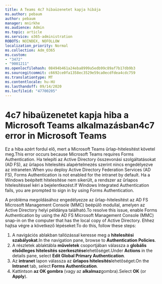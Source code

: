 ```yaml
---
title: A Teams 4c7 hibaüzenetet kapja hibája
ms.author: pebaum
author: pebaum
manager: mnirkhe
ms.audience: Admin
ms.topic: article
ms.service: o365-administration
ROBOTS: NOINDEX, NOFOLLOW
localization_priority: Normal
ms.collection: Adm_O365
ms.custom:
- "3472"
- "9001211"
ms.openlocfilehash: 08494b461a24eba8999a5edb99c89af7b17db9b3
ms.sourcegitcommit: c6692ce0fa1358ec3529e59ca0ecdfdea4cdc759
ms.translationtype: MT
ms.contentlocale: hu-HU
ms.lasthandoff: 09/14/2020
ms.locfileid: "47700205"
---
```

# <a name="4c7-error-in-microsoft-teams"></a><span data-ttu-id="b1c1b-102">4c7 hibaüzenetet kapja hiba a Microsoft Teams alkalmazásban</span><span class="sxs-lookup"><span data-stu-id="b1c1b-102">4c7 error in Microsoft Teams</span></span>

<span data-ttu-id="b1c1b-103">Ez a hiba azért fordul elő, mert a Microsoft Teams űrlap-hitelesítést követel meg.</span><span class="sxs-lookup"><span data-stu-id="b1c1b-103">This error occurs because Microsoft Teams requires Forms Authentication.</span></span> <span data-ttu-id="b1c1b-104">Ha telepíti az Active Directory összevonási szolgáltatásokat (AD FS), az űrlapos hitelesítés alapértelmezés szerint nincs engedélyezve az intraneten.</span><span class="sxs-lookup"><span data-stu-id="b1c1b-104">When you deploy Active Directory Federation Services (AD FS), Forms Authentication is not enabled for the intranet by default.</span></span> <span data-ttu-id="b1c1b-105">Ha a Windows beépített hitelesítése nem sikerült, a rendszer az űrlapos hitelesítéssel kéri a bejelentkezést.</span><span class="sxs-lookup"><span data-stu-id="b1c1b-105">If Windows Integrated Authentication fails, you are prompted to sign in by using Forms Authentication.</span></span>

<span data-ttu-id="b1c1b-106">A probléma megoldásához engedélyezze az űrlap-hitelesítést az AD FS Microsoft Management Console (MMC) beépülő modullal, amelyen az Active Directory helyi példánya található.</span><span class="sxs-lookup"><span data-stu-id="b1c1b-106">To resolve this issue, enable Forms Authentication by using the AD FS Microsoft Management Console (MMC) snap-in on the computer that has the local copy of Active Directory.</span></span> <span data-ttu-id="b1c1b-107">Ehhez hajtsa végre a következő lépéseket:</span><span class="sxs-lookup"><span data-stu-id="b1c1b-107">To do this, follow these steps:</span></span> 

1. <span data-ttu-id="b1c1b-108">A navigációs ablakban tallózással keresse meg a **hitelesítési szabályokat**.</span><span class="sxs-lookup"><span data-stu-id="b1c1b-108">In the navigation pane, browse to **Authentication Policies**.</span></span>
2. <span data-ttu-id="b1c1b-109">A részletek ablaktábla **műveletek** csoportjában válassza a **globális elsődleges hitelesítés szerkesztése**lehetőséget.</span><span class="sxs-lookup"><span data-stu-id="b1c1b-109">Under **Actions** in the details pane, select **Edit Global Primary Authentication**.</span></span>
3. <span data-ttu-id="b1c1b-110">Az **intranet** lapon válassza az **űrlapos hitelesítés**lehetőséget.</span><span class="sxs-lookup"><span data-stu-id="b1c1b-110">On the **Intranet** tab, select **Forms Authentication**.</span></span>
4. <span data-ttu-id="b1c1b-111">Kattintson **az OK gombra** (vagy az **alkalmaz**gombra).</span><span class="sxs-lookup"><span data-stu-id="b1c1b-111">Select **OK** (or **Apply**).</span></span>